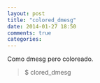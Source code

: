 ```yaml
---
layout: post
title: "colored_dmesg"
date: 2014-01-27 18:50
comments: true
categories: 
---
```

Como dmesg pero coloreado.

>$ clored_dmesg

